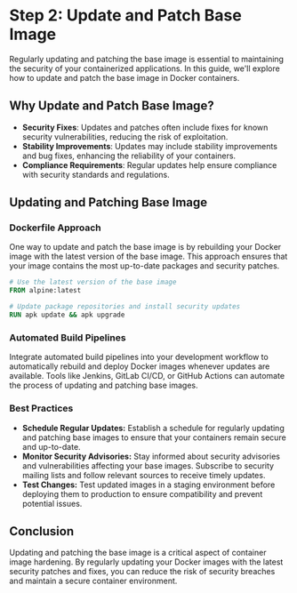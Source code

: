# Step 2: Update and Patch Base Image

Regularly updating and patching the base image is essential to maintaining the security of your containerized applications. In this guide, we'll explore how to update and patch the base image in Docker containers.

## Why Update and Patch Base Image?

- **Security Fixes**: Updates and patches often include fixes for known security vulnerabilities, reducing the risk of exploitation.
- **Stability Improvements**: Updates may include stability improvements and bug fixes, enhancing the reliability of your containers.
- **Compliance Requirements**: Regular updates help ensure compliance with security standards and regulations.

## Updating and Patching Base Image

### Dockerfile Approach

One way to update and patch the base image is by rebuilding your Docker image with the latest version of the base image. This approach ensures that your image contains the most up-to-date packages and security patches.

```Dockerfile
# Use the latest version of the base image
FROM alpine:latest

# Update package repositories and install security updates
RUN apk update && apk upgrade
```

### Automated Build Pipelines
Integrate automated build pipelines into your development workflow to automatically rebuild and deploy Docker images whenever updates are available. Tools like Jenkins, GitLab CI/CD, or GitHub Actions can automate the process of updating and patching base images.

### Best Practices

- **Schedule Regular Updates:** Establish a schedule for regularly updating and patching base images to ensure that your containers remain secure and up-to-date.
- **Monitor Security Advisories:** Stay informed about security advisories and vulnerabilities affecting your base images. Subscribe to security mailing lists and follow relevant sources to receive timely updates.
- **Test Changes:** Test updated images in a staging environment before deploying them to production to ensure compatibility and prevent potential issues.

## Conclusion

Updating and patching the base image is a critical aspect of container image hardening. By regularly updating your Docker images with the latest security patches and fixes, you can reduce the risk of security breaches and maintain a secure container environment.
